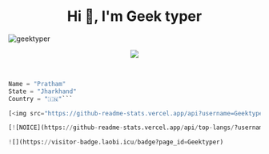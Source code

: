 <h1 align="center">Hi 👋, I'm Geek typer</h1>
<p align="left"> <img src="https://komarev.com/ghpvc/?username=geektyper&label=Profile%20views&color=0e75b6&style=flat" alt="geektyper" /> </p>

<p align="center">
  <img src="https://readme-typing-svg.herokuapp.com?color=00FFB3&width=420&lines=A+Passionate+Developer+From+India%E2%9C%8C%EF%B8%8F;Python%2C+HTML%2C+CSS%E2%9D%A4%EF%B8%8F">
</p> 
<br>

```python
Name = "Pratham"
State = "Jharkhand"
Country = "🇮🇳"```

[<img src="https://github-readme-stats.vercel.app/api?username=Geektyper&count_private=true&show_icons=true&theme=chartreuse-dark&custom_title=What%27s+the+craic?&include_all_commits=true&hide_border=true&bg_color=000000" width="100%">](https://github.com/Geektyper)  [<img src="https://github-readme-streak-stats.herokuapp.com/?user=Geektyper&theme=chartreuse-dark&hide_border=True&bg_color=000000" width="100%">](https://github.com/Geektyper)

[![NOICE](https://github-readme-stats.vercel.app/api/top-langs/?username=Geektyper&layout=compact&theme=midnight-purple&hide=Css)](https://github.com/Geektyper)

![](https://visitor-badge.laobi.icu/badge?page_id=Geektyper)


